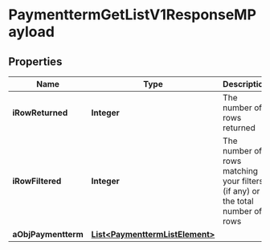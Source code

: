 

# PaymenttermGetListV1ResponseMPayload

## Properties

Name | Type | Description | Notes
------------ | ------------- | ------------- | -------------
**iRowReturned** | **Integer** | The number of rows returned | 
**iRowFiltered** | **Integer** | The number of rows matching your filters (if any) or the total number of rows | 
**aObjPaymentterm** | [**List&lt;PaymenttermListElement&gt;**](PaymenttermListElement.md) |  | 




